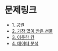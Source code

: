 # 문제링크

- [1. 공원](https://school.programmers.co.kr/learn/courses/30/lessons/340198)
- [2. 가장 많이 받은 선물](https://school.programmers.co.kr/learn/courses/30/lessons/258712)
- [3. 이웃한 칸](https://school.programmers.co.kr/learn/courses/30/lessons/250125)
- [4. 데이터 분석](https://school.programmers.co.kr/learn/courses/30/lessons/250121)
